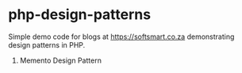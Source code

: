 # php-design-patterns

Simple demo code for blogs at https://softsmart.co.za demonstrating design patterns in PHP.

1. Memento Design Pattern